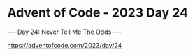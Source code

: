 # Advent of Code - 2023 Day 24

--- Day 24: Never Tell Me The Odds ---

https://adventofcode.com/2023/day/24
